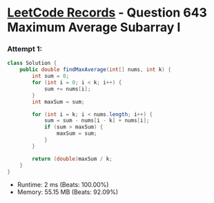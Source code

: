# [LeetCode Records](../../README.md) - Question 643 Maximum Average Subarray I

### Attempt 1: 
```java
class Solution {
    public double findMaxAverage(int[] nums, int k) {
        int sum = 0;
        for (int i = 0; i < k; i++) {
            sum += nums[i];
        }
        int maxSum = sum;

        for (int i = k; i < nums.length; i++) {
            sum = sum - nums[i - k] + nums[i];
            if (sum > maxSum) {
                maxSum = sum;
            }
        }

        return (double)maxSum / k;
    }
}
```
- Runtime: 2 ms (Beats: 100.00%)
- Memory: 55.15 MB (Beats: 92.09%)

<br>
